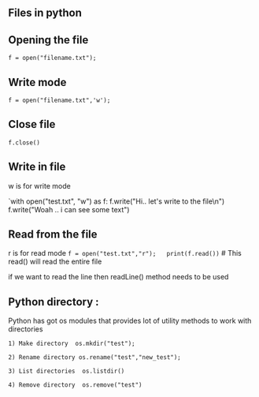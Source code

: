 
## Files in python

## Opening the file 

`f = open("filename.txt");`

## Write mode 

`f = open("filename.txt",'w');`

## Close file 

`f.close()`

## Write in file 

w is for write mode 

`with open("test.txt", "w") as f:
    f.write("Hi.. let's write to the file\n")
    f.write("Woah .. i can see some text")

## Read from the file

r is for read mode 
`f = open("test.txt","r");  
print(f.read())` # This read() will read the entire file 

if we want to read the line then readLine()  method needs to be used

## Python directory :

Python has got os modules that provides lot of utility methods  to work with directories 

`1) Make directory 
os.mkdir("test");`

`2) Rename directory
os.rename("test","new_test");`

`3) List directories 
os.listdir()`

`4) Remove directory 
os.remove("test")`